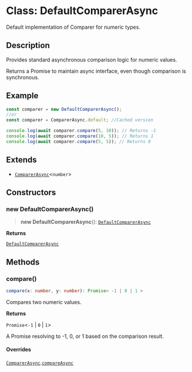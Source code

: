 <!-- markdownlint-disable MD036 -->

# Class: DefaultComparerAsync

Default implementation of Comparer for numeric types.

## Description

Provides standard asynchronous comparison logic for numeric values.

Returns a Promise to maintain async interface, even though comparison is
synchronous.

## Example

```typescript
const comparer = new DefaultComparerAsync();
//or
const comparer = ComparerAsync.default; //Cached version

console.log(await comparer.compare(5, 10)); // Returns -1
console.log(await comparer.compare(10, 5)); // Returns 1
console.log(await comparer.compare(5, 5)); // Returns 0
```

## Extends

- [`ComparerAsync`](ComparerAsync.md)\<`number`\>

## Constructors

### new DefaultComparerAsync()

> **new DefaultComparerAsync**():
> [`DefaultComparerAsync`](DefaultComparerAsync.md)

**Returns**

[`DefaultComparerAsync`](DefaultComparerAsync.md)

## Methods

### compare()

```typescript
compare(x: number, y: number): Promise< -1 | 0 | 1 >
```

Compares two numeric values.

**Returns**

`Promise`\<`-1` \| `0` \| `1`\>

A Promise resolving to -1, 0, or 1 based on the comparison result.

#### Overrides

[`ComparerAsync`](ComparerAsync.md).[`compareAsync`](ComparerAsync.md#compare)
